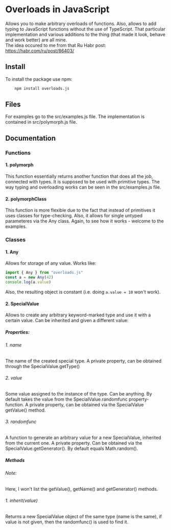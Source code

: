 # Overloads in JavaScript

Allows you to make arbitrary overloads of functions.
Also, allows to add typing to JavaScript functions without the use of TypeScript.
That particular implementation and various additions to the thing (that made it look, behave and work better) are all mine.  
The idea occured to me from that Ru Habr post: https://habr.com/ru/post/86403/

## Install 

To install the package use npm: 

```bash
    npm install overloads.js
```

## Files

For examples go to the src/examples.js file.
The implementation is contained in src/polymorph.js file.

## Documentation

### Functions

#### 1. polymorph

This function essentially returns another function that does all the job, connected with types.
It is supposed to be used with primitive types.
The way typing and overloading works can be seen in the src/examples.js file.

#### 2. polymorphClass

This function is more flexible due to the fact that instead of primitives it uses classes for type-checking.
Also, it allows for single untyped parameteres via the Any class.
Again, to see how it works - welcome to the examples.

### Classes

#### 1. Any

Allows for storage of any value.
Works like:

```js
import { Any } from "overloads.js"
const a = new Any(42)
console.log(a.value)
```

Also, the resulting object is constant (i.e. doing `a.value = 10` won't work).

#### 2. SpecialValue

Allows to create any arbitrary keyword-marked type and use it with a certain value.
Can be inherited and given a different value:

##### Properties:

###### 1. name

The name of the created special type.
A private property, can be obtained through the SpecialValue.getType()

###### 2. value

Some value assigned to the instance of the type.
Can be anything. By default takes the value from the SpecialValue.randomfunc property-function.
A private property, can be obtained via the SpecialValue getValue() method.

###### 3. randomfunc

A function to generate an arbitrary value for a new SpecialValue, inherited from the current one.
A private property.
Can be obtained via the SpecialValue.getGenerator().
By default equals Math.random().

##### Methods

###### Note:

Here, I won't list the getValue(), getName() and getGenerator() methods.

###### 1. inherit(value)

Returns a new SpecialValue object of the same type (name is the same), if value is not given, then the randomfunc() is used to find it.
